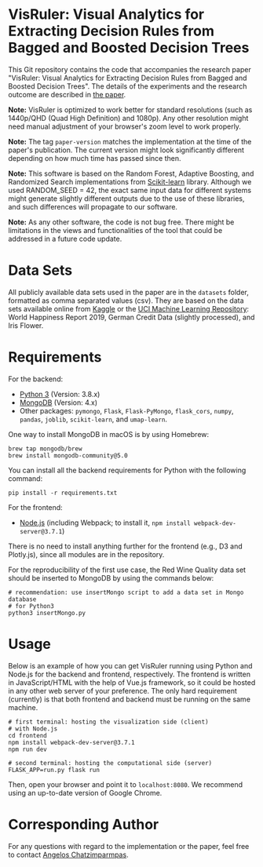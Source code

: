 # VisRuler: Visual Analytics for Extracting Decision Rules from Bagged and Boosted Decision Trees

This Git repository contains the code that accompanies the research paper "VisRuler: Visual Analytics for Extracting Decision Rules from Bagged and Boosted Decision Trees". The details of the experiments and the research outcome are described in [the paper](https://arxiv.org/abs/2112.00334).

**Note:** VisRuler is optimized to work better for standard resolutions (such as 1440p/QHD (Quad High Definition) and 1080p). Any other resolution might need manual adjustment of your browser's zoom level to work properly.

**Note:** The tag `paper-version` matches the implementation at the time of the paper's publication. The current version might look significantly different depending on how much time has passed since then.

**Note:** This software is based on the Random Forest, Adaptive Boosting, and Randomized Search implementations from [Scikit-learn](https://scikit-learn.org/stable/index.html) library. Although we used RANDOM_SEED = 42, the exact same input data for different systems might generate slightly different outputs due to the use of these libraries, and such differences will propagate to our software.

**Note:** As any other software, the code is not bug free. There might be limitations in the views and functionalities of the tool that could be addressed in a future code update.

# Data Sets #
All publicly available data sets used in the paper are in the `datasets` folder, formatted as comma separated values (csv). 
They are based on the data sets available online from [Kaggle](https://www.kaggle.com/) or the [UCI Machine Learning Repository](http://archive.ics.uci.edu/ml/index.php): World Happiness Report 2019, German Credit Data (slightly processed), and Iris Flower.

# Requirements #
For the backend:
- [Python 3](https://www.python.org/downloads/) (Version: 3.8.x)
- [MongoDB](https://www.mongodb.com/try/download/community) (Version: 4.x)
- Other packages: `pymongo`, `Flask`, `Flask-PyMongo`, `flask_cors`, `numpy`, `pandas`, `joblib`, `scikit-learn`, and `umap-learn`.

One way to install MongoDB in macOS is by using Homebrew:
```
brew tap mongodb/brew
brew install mongodb-community@5.0
```

You can install all the backend requirements for Python with the following command:
```
pip install -r requirements.txt
```

For the frontend:
- [Node.js](https://nodejs.org/en/) (including Webpack; to install it, `npm install webpack-dev-server@3.7.1`)

There is no need to install anything further for the frontend (e.g., D3 and Plotly.js), since all modules are in the repository.

For the reproducibility of the first use case, the Red Wine Quality data set should be inserted to MongoDB by using the commands below:
```
# recommendation: use insertMongo script to add a data set in Mongo database
# for Python3
python3 insertMongo.py
```

# Usage #
Below is an example of how you can get VisRuler running using Python and Node.js for the backend and frontend, respectively. The frontend is written in JavaScript/HTML with the help of Vue.js framework, so it could be hosted in any other web server of your preference. The only hard requirement (currently) is that both frontend and backend must be running on the same machine. 
```
# first terminal: hosting the visualization side (client)
# with Node.js
cd frontend
npm install webpack-dev-server@3.7.1
npm run dev
```

```
# second terminal: hosting the computational side (server)
FLASK_APP=run.py flask run
```

Then, open your browser and point it to `localhost:8080`. We recommend using an up-to-date version of Google Chrome.

# Corresponding Author #
For any questions with regard to the implementation or the paper, feel free to contact [Angelos Chatzimparmpas](mailto:angelos.chatzimparmpas@lnu.se).